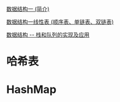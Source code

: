 
[数据结构一 (简介)](https://blog.csdn.net/xmxkf/article/details/81019110)

[数据结构一线性表 (顺序表、单链表、双链表)](https://blog.csdn.net/xmxkf/article/details/81084010)

[数据结构 -- 栈和队列的实现及应用](https://blog.csdn.net/xmxkf/article/details/82465726)





# 哈希表



# HashMap























